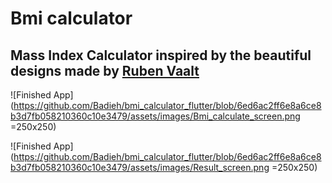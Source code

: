 # Bmi calculator

## Mass Index Calculator inspired by the beautiful designs made by [Ruben Vaalt](https://dribbble.com/shots/4585382-Simple-BMI-Calculator)

![Finished App](https://github.com/Badieh/bmi_calculator_flutter/blob/6ed6ac2ff6e8a6ce8b3d7fb058210360c10e3479/assets/images/Bmi_calculate_screen.png =250x250)

![Finished App](https://github.com/Badieh/bmi_calculator_flutter/blob/6ed6ac2ff6e8a6ce8b3d7fb058210360c10e3479/assets/images/Result_screen.png =250x250)

